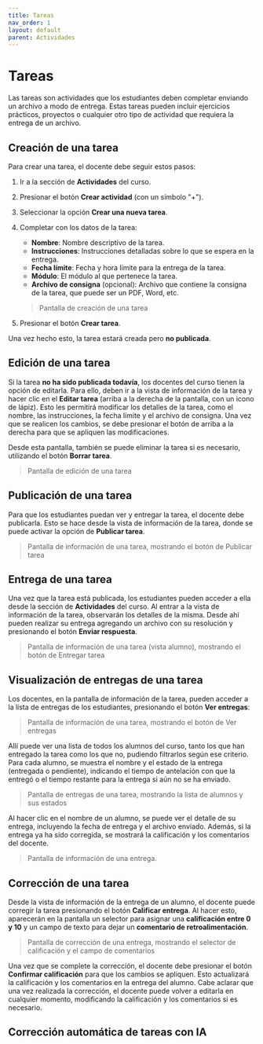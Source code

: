 ```yaml
---
title: Tareas
nav_order: 1
layout: default
parent: Actividades
---
```


# Tareas

Las tareas son actividades que los estudiantes deben completar enviando un archivo a modo de entrega. Estas tareas
pueden incluir ejercicios prácticos, proyectos o cualquier otro tipo de actividad que requiera la entrega de un
archivo.

## Creación de una tarea

Para crear una tarea, el docente debe seguir estos pasos:

1. Ir a la sección de **Actividades** del curso.
2. Presionar el botón **Crear actividad** (con un símbolo "+").
3. Seleccionar la opción **Crear una nueva tarea**.
4. Completar con los datos de la tarea:
   - **Nombre**: Nombre descriptivo de la tarea.
   - **Instrucciones**: Instrucciones detalladas sobre lo que se espera en la entrega.
   - **Fecha límite**: Fecha y hora límite para la entrega de la tarea.
   - **Módulo**: El módulo al que pertenece la tarea.
   - **Archivo de consigna** (opcional): Archivo que contiene la consigna de la tarea, que puede ser un PDF, Word, etc.

   > Pantalla de creación de una tarea

5. Presionar el botón **Crear tarea**.

Una vez hecho esto, la tarea estará creada pero **no publicada**.

## Edición de una tarea

Si la tarea **no ha sido publicada todavía**, los docentes del curso tienen la opción de editarla. Para ello, deben ir
a la vista de información de la tarea y hacer clic en el     **Editar tarea** (arriba a la derecha de la pantalla,
con un icono de lápiz). Esto les permitirá modificar los detalles de la tarea, como el nombre, las instrucciones,
la fecha límite y el archivo de consigna. Una vez que se realicen los cambios, se debe presionar el botón de arriba a la
derecha para que se apliquen las modificaciones.

Desde esta pantalla, también se puede eliminar la tarea si es necesario, utilizando el botón **Borrar tarea**.

   > Pantalla de edición de una tarea

## Publicación de una tarea

Para que los estudiantes puedan ver y entregar la tarea, el docente debe publicarla. Esto se hace desde la vista de
información de la tarea, donde se puede activar la opción de **Publicar tarea**.

   > Pantalla de información de una tarea, mostrando el botón de Publicar tarea

## Entrega de una tarea

Una vez que la tarea está publicada, los estudiantes pueden acceder a ella desde la sección de **Actividades** del
curso. Al entrar a la vista de información de la tarea, observarán los detalles de la misma. Desde ahí pueden realizar
su entrega agregando un archivo con su resolución y presionando el botón **Enviar respuesta**.

   > Pantalla de información de una tarea (vista alumno), mostrando el botón de Entregar tarea

## Visualización de entregas de una tarea

Los docentes, en la pantalla de información de la tarea, pueden acceder a la lista de entregas de los estudiantes,
presionando el botón **Ver entregas**:

   > Pantalla de información de una tarea, mostrando el botón de Ver entregas

Allí puede ver una lista de todos los alumnos del curso, tanto los que han entregado la tarea como los que no, pudiendo
filtrarlos según ese criterio. Para cada alumno, se muestra el nombre y el estado de la entrega (entregada o pendiente),
indicando el tiempo de antelación con que la entregó o el tiempo restante para la entrega si aún no se ha enviado.

   > Pantalla de entregas de una tarea, mostrando la lista de alumnos y sus estados

Al hacer clic en el nombre de un alumno, se puede ver el detalle de su entrega, incluyendo la fecha de entrega y el
archivo enviado. Además, si la entrega ya ha sido corregida, se mostrará la calificación y los comentarios del docente.

   > Pantalla de información de una entrega.

## Corrección de una tarea

Desde la vista de información de la entrega de un alumno, el docente puede corregir la tarea presionando el botón
**Calificar entrega**. Al hacer esto, aparecerán en la pantalla un selector para asignar una **calificación entre 0 y 10**
y un campo de texto para dejar un **comentario de retroalimentación**.

   > Pantalla de corrección de una entrega, mostrando el selector de calificación y el campo de comentarios

Una vez que se complete la corrección, el docente debe presionar el botón **Confirmar calificación** para que los
cambios se apliquen. Esto actualizará la calificación y los comentarios en la entrega del alumno. Cabe aclarar que una
vez realizada la corrección, el docente puede volver a editarla en cualquier momento, modificando la calificación y los
comentarios si es necesario.

## Corrección automática de tareas con IA
